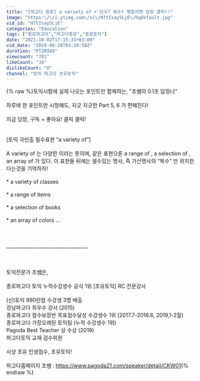 ```yaml
---
title: "[파고다 종로] a variety of + 단수? 복수? 헷갈리면 당장 클릭!!"
image: "https:\/\/i.ytimg.com\/vi\/H7tIsay5LjE\/hqdefault.jpg"
vid_id: "H7tIsay5LjE"
categories: "Education"
tags: ["종로파고다","파고다종로","종로토익"]
date: "2021-10-02T17:15:33+03:00"
vid_date: "2019-06-28T03:10:58Z"
duration: "PT2M34S"
viewcount: "781"
likeCount: "34"
dislikeCount: "0"
channel: "토익 파고다 초유토익"
---
```

{% raw %}토익시험에 실제 나오는 포인트만 함께하는, &quot;초쌤의 0.1초 답정너&quot; <br /><br />하루에 한 포인트만 시청해도, 지긋 지긋한 Part 5, 6 가 편해진다! <br /><br />지금 당장, 구독 + 좋아요! 클릭 클릭! <br /><br /><br />[토익 극빈출 필수표현 “a variety of”]<br /><br />A variety of 는 다양한 이라는 뜻이며, 같은 표현으론 a range of , a selection of , an array of 가 있다. 이 표현들 뒤에는 셀수있는 명사, 즉 가산명사의 “복수” 만 위치한다는것을 기억하자! <br /><br />* a variety of classes<br /><br />* a range of items <br /><br />* a selection of books<br /><br />* an array of colors ...<br /><br /><br /><br />__________________________________<br /><br /><br /><br />토익전문가 초쌤은,<br /><br />종로파고다 토익 누적수강생수 공식 1위 [초유토익] RC 전문강사<br /><br />(신)토익 990만점 수강생 3명 배출 <br />강남파고다 최우수 강사 (2015)<br />종로파고다 점수보장반 목표점수달성 수강생수 1위 (2017.7-2018.6, 2019,1-2월)<br />종로파고다 가장오래된 토익팀 (누적 수강생수 1위)<br />Pagoda Best Teacher 상 수상 (2019)<br />파고다토익 교재 검수위원<br /><br />사상 초유 인생점수, 초유토익! <br /><br />파고다홈페이지 초쌤 : <a rel="nofollow" target="blank" href="https://www.pagoda21.com/speaker/detail/CKW01">https://www.pagoda21.com/speaker/detail/CKW01</a>{% endraw %}
